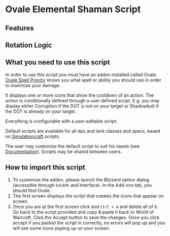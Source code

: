 Ovale Elemental Shaman Script
=============================

Features
--------


Rotation Logic
--------------


What you need to use this script
--------------------------------
In order to use this script you must have an addon installed called Ovale. [Ovale Spell Priority](http://wow.curseforge.com/addons/ovale/) shows you what spell or ability you should use in order to maximize your damage.

It displays one or more icons that show the cooldown of an action. The action is conditionally defined through a user defined script. E.g. you may display either Corruption if the DOT is not on your target or Shadowbolt if the DOT is already on your target.

Everything is configurable with a user-editable script.

Default scripts are available for all dps and tank classes and specs, based on [Simulationcraft](http://code.google.com/p/simulationcraft/) scripts.

The user may customize the default script to suit his needs (see [Documentation](http://wow.curseforge.com/projects/ovale/pages/documentation/)). Scripts may be shared between users.

How to import this script
-------------------------
1.	To customize the addon, please launch the Blizzard option dialog (accessible through `ESCAPE` and Interface). In the Add-ons tab, you should find Ovale.
2.	The first screen displays the script that creates the icons that appear on screen.
3.	Once you are at the first screen click and `Ctrl + A` and delete all of it. Go back to the script provided and copy & paste it back to World of Warcraft. Click the Accept button to save the changes. Once you click accept if you pasted the script in correctly, no errors will pop up and you will see some icons poping up on your screen.